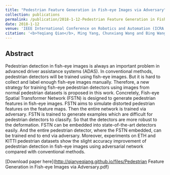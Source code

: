 ```yaml
---
title: "Pedestrian Feature Generation in Fish-eye Images via Adversary"
collection: publications
permalink: /publication/2018-1-12-Pedestrian Feature Generation in Fish-eye Images via Adversary
date: 2018-1-12
venue: 'IEEE International Conference on Robotics and Automation (ICRA 2018)'
citation: '<b>Yeqiang Qian</b>, Ming Yang, Chunxiang Wang and Bing Wang. <i>International Conference on Robotics and Automation </i>. <b>ICRA 2018 </b>'
---
```


## Abstract
Pedestrian detection in fish-eye images is always an important problem in advanced driver assistance systems (ADAS). In conventional methods, pedestrian detectors will be trained using fish-eye images. But it is hard to collect and label enough fish-eye images manually. Therefore, a new strategy for training fish-eye pedestrian detectors using images from normal pedestrian datasets is proposed in this work. Concretely, Fish-eye Spatial Transformer Network (FSTN) is designed to generate pedestrian features in fish-eye images. FSTN aims to simulate distorted pedestrian features on the feature maps. Then the entire network is trained via adversary. FSTN is trained to generate examples which are difficult for pedestrian detectors to classify. So that the detectors are more robust to the deformation. FSTN can be embedded into state-of-the-art detectors easily. And the entire pedestrian detector, where the FSTN embedded, can be trained end to end via adversary. Moreover, experiments on ETH and KITTI pedestrian datasets show the slight accuracy improvement of pedestrian detection in fish-eye images using adversarial network compared with conventional methods.

[Download paper here](http://qianyeqiang.github.io/files/Pedestrian Feature Generation in Fish-eye Images via Adversary.pdf)


